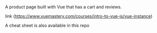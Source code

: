 A product page built with Vue that has a cart and reviews.

link (https://www.vuemastery.com/courses/intro-to-vue-js/vue-instance)

A cheat sheet is also available in this repo